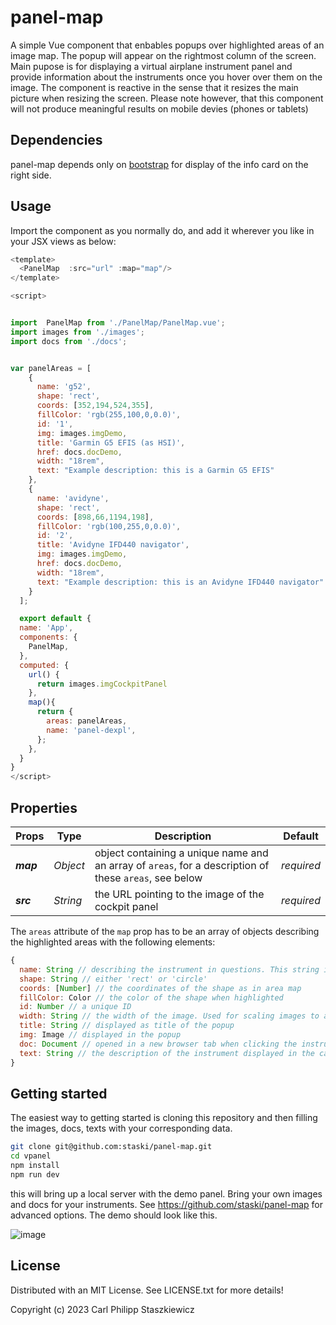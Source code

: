 # panel-map

A simple Vue component that enbables popups over highlighted areas of an image map. The popup will appear on the rightmost column of the screen. Main pupose is for displaying a virtual airplane instrument panel and provide information about the instruments once you hover over them on the image. The component is reactive in the sense that it resizes the main picture when resizing the screen. Please note however, that this component will not produce meaningful results on mobile devies (phones or tablets)
## Dependencies

panel-map depends only on [bootstrap](https://getbootstrap.com) for display of the info card on the right side. 
## Usage

Import the component as you normally do, and add it wherever you like in your JSX views as below:

```javascript           
<template>
  <PanelMap  :src="url" :map="map"/>
</template>

<script>


import  PanelMap from './PanelMap/PanelMap.vue';
import images from './images';
import docs from './docs';


var panelAreas = [
    {
      name: 'g52',
      shape: 'rect',
      coords: [352,194,524,355],
      fillColor: 'rgb(255,100,0,0.0)',
      id: '1',
      img: images.imgDemo,
      title: 'Garmin G5 EFIS (as HSI)',
      href: docs.docDemo,
      width: "18rem",
      text: "Example description: this is a Garmin G5 EFIS"
    },
    {
      name: 'avidyne',
      shape: 'rect',
      coords: [898,66,1194,198],
      fillColor: 'rgb(100,255,0,0.0)',
      id: '2',
      title: 'Avidyne IFD440 navigator',
      img: images.imgDemo,
      href: docs.docDemo,
      width: "18rem",
      text: "Example description: this is an Avidyne IFD440 navigator"
    }
  ];

  export default {
  name: 'App',
  components: {
    PanelMap,
  },
  computed: {
    url() {
      return images.imgCockpitPanel
    },
    map(){
      return {
        areas: panelAreas,
        name: 'panel-dexpl',
      };
    },
  }
}
</script>
```
## Properties


|Props|Type|Description|Default|        
|---|---|---|---| 
|***map***|*Object*|object containing a unique name and an array of `areas`, for a description of these `areas`, see below |*required*|
|***src***|*String*|the URL pointing to the image of the cockpit panel|*required*|

The `areas` attribute of the `map` prop has to be an array of objects describing the highlighted areas with the following elements:

```javascript
{
  name: String // describing the instrument in questions. This string is the anchor for the text element displayed in the popup
  shape: String // either 'rect' or 'circle'
  coords: [Number] // the coordinates of the shape as in area map
  fillColor: Color // the color of the shape when highlighted
  id: Number // a unique ID
  width: String // the width of the image. Used for scaling images to a common size
  title: String // displayed as title of the popup
  img: Image // displayed in the popup
  doc: Document // opened in a new browser tab when clicking the instrument
  text: String // the description of the instrument displayed in the card 
}
```

## Getting started

The easiest way to getting started is cloning this repository and then filling the images, docs, texts with your corresponding data.

```sh
git clone git@github.com:staski/panel-map.git
cd vpanel
npm install
npm run dev
```

this will bring up a local server with the demo panel. Bring your own images and docs for your instruments. See https://github.com/staski/panel-map for advanced options. The demo should look like this.


![image](https://github.com/staski/vpanel/assets/25439303/4d77bb57-dc7c-4ee6-afee-0064a4921405)
## License

Distributed with an MIT License. See LICENSE.txt for more details!

Copyright (c) 2023 Carl Philipp Staszkiewicz
